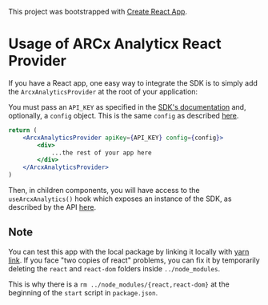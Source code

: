 This project was bootstrapped with [Create React App](https://github.com/facebook/create-react-app).

# Usage of ARCx Analyticx React Provider

If you have a React app, one easy way to integrate the SDK is to simply add the `ArcxAnalyticsProvider` at the root of your application:

You must pass an `API_KEY` as specified in the [SDK's documentation](https://github.com/arcxmoney/analytics-sdk) and, optionally, a `config` object. This is the same `config` as described [here](https://github.com/arcxmoney/analytics-sdk#init).

```jsx
return (
    <ArcxAnalyticsProvider apiKey={API_KEY} config={config}>
        <div>
            ...the rest of your app here
        </div>
    </ArcxAnalyticsProvider>
)
```

Then, in children components, you will have access to the `useArcxAnalytics()` hook which exposes an instance of the SDK, as described by the API [here](https://github.com/arcxmoney/analytics-sdk#api).

## Note

You can test this app with the local package by linking it locally with [yarn link](https://classic.yarnpkg.com/lang/en/docs/cli/link/). If you face "two copies of react" problems, you can fix it by temporarily deleting the `react` and `react-dom` folders inside `../node_modules`.

This is why there is a `rm ../node_modules/{react,react-dom}` at the beginning of the `start` script in `package.json`.
